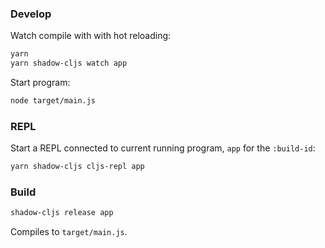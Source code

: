 
### Develop

Watch compile with with hot reloading:

```bash
yarn
yarn shadow-cljs watch app
```

Start program:

```bash
node target/main.js
```

### REPL

Start a REPL connected to current running program, `app` for the `:build-id`:

```bash
yarn shadow-cljs cljs-repl app
```

### Build

```bash
shadow-cljs release app
```

Compiles to `target/main.js`.